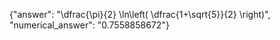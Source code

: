{"answer": "\\dfrac{\\pi}{2} \\ln\\left( \\dfrac{1+\\sqrt{5}}{2} \\right)", "numerical_answer": "0.7558858672"}